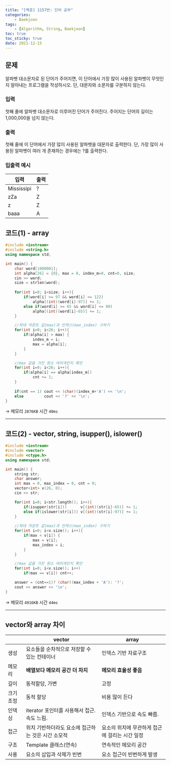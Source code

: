 ```yaml
---
title: "[백준] 1157번: 단어 공부"
categories:
    - Baekjoon
tags:
    - [Algorithm, String, Baekjoon]
toc: true
toc_sticky: true
date: 2021-12-15
---
```


## 문제

알파벳 대소문자로 된 단어가 주어지면, 이 단어에서 가장 많이 사용된 알파벳이 무엇인지 알아내는 프로그램을 작성하시오. 단, 대문자와 소문자를 구분하지 않는다.


### 입력

첫째 줄에 알파벳 대소문자로 이루어진 단어가 주어진다. 주어지는 단어의 길이는 1,000,000을 넘지 않는다.


### 출력

첫째 줄에 이 단어에서 가장 많이 사용된 알파벳을 대문자로 출력한다. 단, 가장 많이 사용된 알파벳이 여러 개 존재하는 경우에는 ?를 출력한다.


### 입출력 예시  

|입력|출력|
|---|---|
|Mississipi|?|
|zZa|Z|
|z|Z|
|baaa|A|



## 코드(1) - array

```cpp
#include <iostream>
#include <string.h>
using namespace std;

int main() {
    char word[1000001];
    int alpha[26] = {0}, max = 0, index_m=0, cnt=0, size;
    cin >> word;
    size = strlen(word);
    
    for(int i=0; i<size; i++){
        if(word[i] >= 97 && word[i] <= 122)
            alpha[(int)(word[i]-97)] += 1;
        else if(word[i] >= 65 && word[i] <= 90)
            alpha[(int)(word[i]-65)] += 1;
    }

    //최대 카운트 값(max)과 인덱스(max_index) 구하기
    for(int i=0; i<26; i++){
        if(alpha[i] > max) {
            index_m = i;
            max = alpha[i];
        }
    }

    //max 값을 가진 원소 여러개인지 확인
    for(int i=0; i<26; i++){
        if(alpha[i] == alpha[index_m])
            cnt += 1;
    }
    
    if(cnt == 1) cout << (char)(index_m+'A') << '\n';
    else         cout << '?' << '\n';
}
``` 

→ 메모리 `2876KB` 시간 `40ms`

---

## 코드(2) - vector, string, isupper(), islower()

```cpp
#include <iostream>
#include <vector>
#include <ctype.h>
using namespace std;

int main() {
    string str;
    char answer;
    int max = 0, max_index = 0, cnt = 0;
    vector<int> v(26, 0);
    cin >> str;

    for(int i=0; i<str.length(); i++){
        if(isupper(str[i]))      v[(int)(str[i]-65)] += 1;
        else if(islower(str[i])) v[(int)(str[i]-97)] += 1;
    }
    
    //최대 카운트 값(max)과 인덱스(max_index) 구하기
    for(int i=0; i<v.size(); i++){
        if(max < v[i]) {
            max = v[i];
            max_index = i;
        }
    }

    //max 값을 가진 원소 여러개인지 확인
    for(int i=0; i<v.size(); i++)
        if(max == v[i]) cnt++;

    answer = (cnt==1)? (char)(max_index + 'A'): '?';
    cout << answer << '\n';
}
``` 

→ 메모리 `4916KB` 시간 `44ms`


---


## vector와 array 차이

||vector|array|
|---|---|---|
|생성|요소들을 순차적으로 저장할 수 있는 컨테이너|인덱스 기반 자료구조|
|메모리|**배열보다 메모리 공간 더 차지**|**메모리 효율성 좋음**|
|길이|동적할당, 가변|고정|
|크기 조정|동적 할당|비용 많이 든다|
|인덱싱|iterator 포인터를 사용해서 접근. 속도 느림.|인덱스 기반으로 속도 빠름.|
|접근|위치 기반하더라도 요소에 접근하는 것은 시간 소모적|요소의 위치에 무관하게 접근에 걸리는 시간 일정|
|구조|Template 클래스(연속)|연속적인 메모리 공간|
|사용|요소의 삽입과 삭제가 빈번 |요소 접근이 빈번하게 발생|
